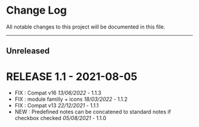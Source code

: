 # Change Log
All notable changes to this project will be documented in this file.
___

## Unreleased

# RELEASE 1.1 - 2021-08-05

- FIX : Compat v16 *13/06/2022* - 1.1.3
- FIX : module familly + icons *18/03/2022* - 1.1.2
- FIX : Compat v13 *22/12/2021* - 1.1.1
- NEW : Predefined notes can be concatened to standard notes if checkbox checked *05/08/2021* - 1.1.0
